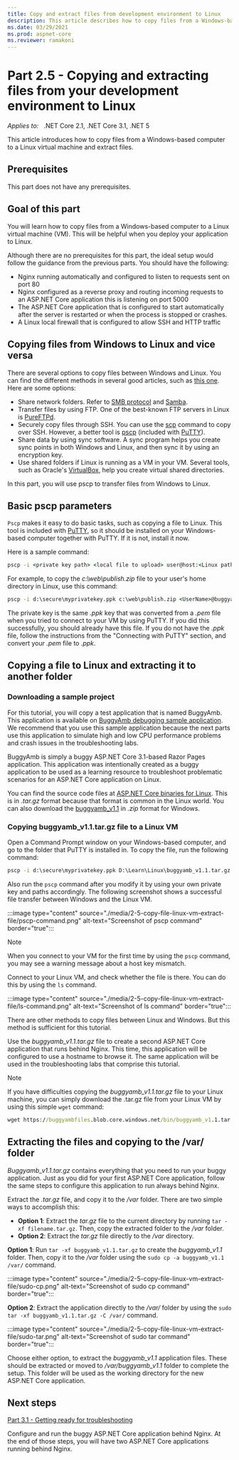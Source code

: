 ```yaml
---
title: Copy and extract files from development environment to Linux
description: This article describes how to copy files from a Windows-based computer to a Linux virtual machine and extract files.
ms.date: 03/29/2021
ms.prod: aspnet-core
ms.reviewer: ramakoni
---
```

# Part 2.5 - Copying and extracting files from your development environment to Linux

_Applies to:_ &nbsp; .NET Core 2.1, .NET Core 3.1, .NET 5  

This article introduces how to copy files from a Windows-based computer to a Linux virtual machine and extract files.

## Prerequisites

This part does not have any prerequisites.

## Goal of this part

You will learn how to copy files from a Windows-based computer to a Linux virtual machine (VM). This will be helpful when you deploy your application to Linux.

Although there are no prerequisites for this part, the ideal setup would follow the guidance from the previous parts. You should have the following:

- Nginx running automatically and configured to listen to requests sent on port 80
- Nginx configured as a reverse proxy and routing incoming requests to an ASP.NET Core application this is listening on port 5000
- The ASP.NET Core application that is configured to start automatically after the server is restarted or when the process is stopped or crashes.
- A Linux local firewall that is configured to allow SSH and HTTP traffic

## Copying files from Windows to Linux and vice versa

There are several options to copy files between Windows and Linux. You can find the different methods in several good articles, such as [this one](https://www.makeuseof.com/tag/transfer-share-files-windows-linux/). Here are some options:

- Share network folders. Refer to [SMB protocol](https://tldp.org/HOWTO/SMB-HOWTO-8.html) and [Samba](https://www.samba.org/samba/what_is_samba.html).
- Transfer files by using FTP. One of the best-known FTP servers in Linux is [PureFTPd](https://www.pureftpd.org/project/pure-ftpd/).
- Securely copy files through SSH. You can use the [scp](https://haydenjames.io/linux-securely-copy-files-using-scp/) command to copy over SSH. However, a better tool is [pscp](http://manpages.ubuntu.com/manpages/xenial/man1/pscp.1.html) (included with [PuTTY](https://www.ssh.com/ssh/putty/putty-manuals/0.68/Chapter5.html)).
- Share data by using sync software. A sync program helps you create sync points in both Windows and Linux, and then sync it by using an encryption key.
- Use shared folders if Linux is running as a VM in your VM. Several tools, such as Oracle's [VirtualBox](https://www.virtualbox.org/), help you create virtual shared directories.

In this part, you will use pscp to transfer files from Windows to Linux.

## Basic pscp parameters

`Pscp` makes it easy to do basic tasks, such as copying a file to Linux. This tool is included with [PuTTY](https://www.putty.org/), so it should be installed on your Windows-based computer together with PuTTY. If it is not, install it now.

Here is a sample command:

```cmd
pscp -i <private key path> <local file to upload> user@host:<Linux path to save>
```

For example, to copy the *c:\web\publish.zip* file to your user's home directory in Linux, use this command:

```cmd
pscp -i d:\secure\myprivatekey.ppk c:\web\publish.zip <UserName>@buggyamb:<Linux path to save>
```

The private key is the same *.ppk* key that was converted from a *.pem* file when you tried to connect to your VM by using PuTTY. If you did this successfully, you should already have this file. If you do not have the *.ppk* file, follow the instructions from the "Connecting with PuTTY" section, and convert your *.pem* file to *.ppk*.

## Copying a file to Linux and extracting it to another folder

### Downloading a sample project

For this tutorial, you will copy a test application that is named BuggyAmb. This application is available on [BuggyAmb debugging sample application](/samples/dotnet/samples/buggyamb-debugging-sample-app/). We recommend that you use this sample application because the next parts use this application to simulate high and low CPU performance problems and crash issues in the troubleshooting labs.

BuggyAmb is simply a buggy ASP.NET Core 3.1-based Razor Pages application. This application was intentionally created as a buggy application to be used as a learning resource to troubleshoot problematic scenarios for an ASP.NET Core application on Linux.

You can find the source code files at [ASP.NET Core binaries for Linux](https://buggyambfiles.blob.core.windows.net/bin/buggyamb_v1.1.tar.gz). This is in *.tar.gz* format because that format is common in the Linux world. You can also download the [buggyamb_v1.1](https://buggyambfiles.blob.core.windows.net/bin/buggyamb_v1.1.zip) in *.zip* format for Windows.

### Copying buggyamb_v1.1.tar.gz file to a Linux VM

Open a Command Prompt window on your Windows-based computer, and go to the folder that PuTTY is installed in. To copy the file, run the following command:

```cmd
pscp -i d:\secure\myprivatekey.ppk D:\Learn\Linux\buggyamb_v1.1.tar.gz <UserName>@buggyamb:/home/<UserName>
```

Also run the `pscp` command after you modify it by using your own private key and paths accordingly. The following screenshot shows a successful file transfer between Windows and the Linux VM.

:::image type="content" source="./media/2-5-copy-file-linux-vm-extract-file/pscp-command.png" alt-text="Screenshot of pscp command" border="true":::

> [!NOTE]
> When you connect to your VM for the first time by using the `pscp` command, you may see a warning message about a host key mismatch.

Connect to your Linux VM, and check whether the file is there. You can do this by using the `ls` command.

:::image type="content" source="./media/2-5-copy-file-linux-vm-extract-file/ls-command.png" alt-text="Screenshot of ls command" border="true":::

There are other methods to copy files between Linux and Windows. But this method is sufficient for this tutorial.

Use the *buggyamb_v1.1.tar.gz* file to create a second ASP.NET Core application that runs behind Nginx. This time, this application will be configured to use a hostname to browse it. The same application will be used in the troubleshooting labs that comprise this tutorial.

> [!NOTE]
> If you have difficulties copying the *buggyamb_v1.1.tar.gz* file to your Linux machine, you can simply download the .tar.gz file from your Linux VM by using this simple `wget` command:

```cmd
wget https://buggyambfiles.blob.core.windows.net/bin/buggyamb_v1.1.tar.gz
```

## Extracting the files and copying to the /var/ folder

*Buggyamb_v1.1.tar.gz* contains everything that you need to run your buggy application. Just as you did for your first ASP.NET Core application, follow the same steps to configure this application to run always behind Nginx.

Extract the *.tar.gz* file, and copy it to the */var* folder. There are two simple ways to accomplish this:

- **Option 1**: Extract the *tar.gz* file to the current directory by running `tar -xf filename.tar.gz`. Then, copy the extracted folder to the */var* folder.
- **Option 2**: Extract the *tar.gz* file directly to the */var* directory.

**Option 1**: Run `tar -xf buggyamb_v1.1.tar.gz` to create the *buggyamb_v1.1* folder. Then, copy it to the */var* folder using the `sudo cp -a buggyamb_v1.1 /var/` command.

:::image type="content" source="./media/2-5-copy-file-linux-vm-extract-file/sudo-cp.png" alt-text="Screenshot of sudo cp command" border="true":::

**Option 2**: Extract the application directly to the */var/* folder by using the `sudo tar -xf buggyamb_v1.1.tar.gz -C /var/` command.

:::image type="content" source="./media/2-5-copy-file-linux-vm-extract-file/sudo-tar.png" alt-text="Screenshot of sudo tar command" border="true":::

Choose either option, to extract the *buggyamb_v1.1* application files. These should be extracted or moved to */var/buggyamb_v1.1* folder to complete the setup. This folder will be used as the working directory for the new ASP.NET Core application.

## Next steps

[Part 3.1 - Getting ready for troubleshooting](3-1-get-ready-troubleshooting.md)

Configure and run the buggy ASP.NET Core application behind Nginx. At the end of those steps, you will have two ASP.NET Core applications running behind Nginx.
